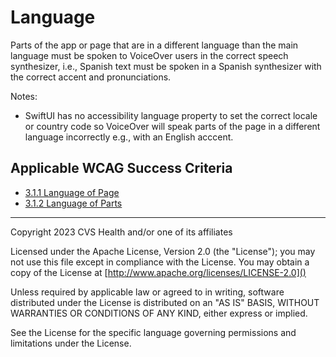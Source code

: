 # Language
Parts of the app or page that are in a different language than the main language must be spoken to VoiceOver users in the correct speech synthesizer, i.e., Spanish text must be spoken in a Spanish synthesizer with the correct accent and pronunciations.

Notes:

- SwiftUI has no accessibility language property to set the correct locale or country code so VoiceOver will speak parts of the page in a different language incorrectly e.g., with an English acccent.

## Applicable WCAG Success Criteria
- [3.1.1 Language of Page](https://www.w3.org/WAI/WCAG22/Understanding/language-of-page)
- [3.1.2 Language of Parts](https://www.w3.org/WAI/WCAG22/Understanding/language-of-parts)

----

Copyright 2023 CVS Health and/or one of its affiliates

Licensed under the Apache License, Version 2.0 (the "License");
you may not use this file except in compliance with the License.
You may obtain a copy of the License at
[http://www.apache.org/licenses/LICENSE-2.0]()

Unless required by applicable law or agreed to in writing, software
distributed under the License is distributed on an "AS IS" BASIS,
WITHOUT WARRANTIES OR CONDITIONS OF ANY KIND, either express or implied.

See the License for the specific language governing permissions and
limitations under the License.
